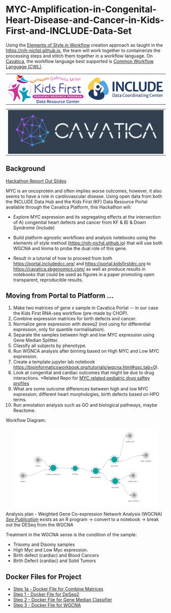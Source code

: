 

# MYC-Amplification-in-Congenital-Heart-Disease-and-Cancer-in-Kids-First-and-INCLUDE-Data-Set

Using the [Elements of Style in Workflow](https://github.com/NIH-NICHD/Kids-First-Elements-of-Style-Workflow-Creation-Maintenance) creation approach as taught in the https://nih-nichd.github.io, the team will work together to containerize the processing steps and stitch them together in a workflow language.   On [Cavatica](https://www.cavatica.org/), the workflow language best supported is [Common Workflow Language (CWL)](https://www.commonwl.org/).

|      |        |
| ------------- | --------------------------------------------------------------------------- |
| [<img src="img/kfdrc-logo-sm.png" width="750"  align=left>](https://kidsfirstdrc.org/) | [<img src="img/INCLUDEDataCoordinatingCenter.png" width="750" align=right> ](https://includedcc.org/)  |

|              |
| ------------ |
| [<img src="img/CAVATICALogo.png" width="750" align=center>](https://cavatica.sbgenomics.com) |

## Background
[Hackathon Report Out Slides](https://docs.google.com/presentation/d/1Imgrt_5ixc_17GnOkm1iBAEA8SeTevZ3ZVW117u0X9I/edit#slide=id.g244fa5fce02_11_8)

MYC is an oncoprotein and often implies worse outcomes, however, it also seems to have a role in cardiovascular disease. Using open data from both the INCLUDE Data Hub and the Kids First (KF) Data Resource Portal available through the Cavatica Platform, this Hackathon will:

* Explore MYC expression and its segregating effects at the intersection of A) congenital heart defects and cancer from KF & B) & Down Syndrome (Include)

* Build platform agnostic workflows and analysis notebooks using the elements of style method (https://nih-nichd.github.io) that will use both WGCNA and limma to probe the dual role of this gene.

* Result in a tutorial of how to proceed from both https://portal.includedcc.org/ and https://portal.kidsfirstdrc.org to https://cavatica.sbgenomics.com/ as well as produce results in notebooks that could be used as figures in a paper promoting open transparent, reproducible results.

## Moving from Portal to Platform …

1. Make two matrices of gene x sample in Cavatica Portal -- in our case the Kids First RNA-seq workflow (pre-made by CHOP).
2. Combine expression matrices for birth defects and cancer.
3. Normalize gene expression with deseq2 (not using for differential expression, only for quantile normalisation).
4. Separate the samples between high and low MYC expression using Gene Median Splitter.
5. Classify all subjects by phenotype.
6. Run WGNCA analysis after binning  based on High MYC and Low MYC expression.
7. Create a template jupyter lab notebook https://bioinformaticsworkbook.org/tutorials/wgcna.html#gsc.tab=0). 
8. Look at congenital and cardiac outcomes that might be due to drug interactions. *Related Repo for [MYC related pediatric drug saftey profiles](https://github.com/BioITHackathons/myc-related-pediatric-drug-safety-profiles)
9. What are some outcome differences between high and low MYC expression; different heart morphologies, birth defects based on HPO terms.
10. Run annotation analysis such as GO and biological pathways, maybe Reactome.

Workflow Diagram:

<p align="center">
  <img width="460" src="img/Splitter.PNG">
</p>

Analysis plan - Weighted Gene Co-expression Network Analysis (WGCNA) [*See Publication*](https://bmcbioinformatics.biomedcentral.com/articles/10.1186/1471-2105-9-559) exists as an R program -> convert to a notebook -> break out the DESeq from the WGCNA

Treatment in the WGCNA sense is the condition of the sample:
* Trisomy and Disomy samples
* High Myc and Low Myc expression.  
* Birth defect (cardiac) and Blood Cancers
* Birth Defect (cardiac) and Solid Tumors

## Docker Files for Project

* [Step 1a - Docker File for Combine Matrices](https://github.com/NIH-NICHD/combine-matrices-docker)
* [Step 1 - Docker File for DeSeq2](https://github.com/NIH-NICHD/deseq2-docker)
* [Step 2 - Docker File for Gene Median Classifier](https://github.com/NIH-NICHD/gene-median-splitter-docker)
* [Step 3 - Docker File for WGCNA](https://github.com/NIH-NICHD/wgcna-docker)



